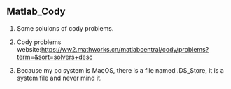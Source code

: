 ## Matlab_Cody
1. Some soluions of cody problems.

2. Cody problems website:https://ww2.mathworks.cn/matlabcentral/cody/problems?term=&sort=solvers+desc

3. Because my pc system is MacOS, there is a file named .DS_Store, it is a system file and never mind it.
